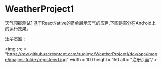 # WeatherProject1
天气预报测试1
基于ReactNative的简单展示天气的应用,下图是部分在Android上的运行效果。

注册页面：

<img src = "https://raw.githubusercontent.com/suqinye/WeatherProject1/dev/app/image/images-folder/registered.jpg" width = 100 height = 150 alt = "注册页面"/ >
